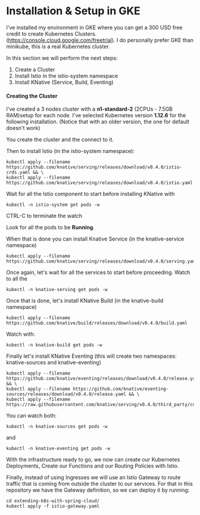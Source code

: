 # Installation & Setup in GKE
I've installed my environment in GKE where you can get a 300 USD free credit to create Kubernetes Clusters. (https://console.cloud.google.com/freetrial). I do personally prefer GKE than minikube, this is a real Kubernetes cluster. 

In this section we will perform the next steps:
1) Create a Cluster
2) Install Istio in the istio-system namespace
3) Install KNative (Service, Build, Eventing)

#### Creating the Cluster

I've created a 3 nodes cluster with a **n1-standard-2**  (2CPUs - 7.5GB RAM)setup for each node. I've selected Kubernetes version **1.12.6**  for the following installation. (Notice that with an older version, the one for default doesn't work)

You create the cluster and the connect to it.

Then to install Istio (in the istio-system namespace):
```
kubectl apply --filename https://github.com/knative/serving/releases/download/v0.4.0/istio-crds.yaml && \
kubectl apply --filename https://github.com/knative/serving/releases/download/v0.4.0/istio.yaml
```

Wait for all the Istio component to start before installing KNative with
```
kubectl -n istio-system get pods -w
```
CTRL-C to terminate the watch 

Look for all the pods to be **Running**. 

When that is done you can install Knative Service (in the knative-service namespace)

```
kubectl apply --filename https://github.com/knative/serving/releases/download/v0.4.0/serving.yaml
```
Once again, let's wait for all the services to start before proceeding.
Watch to all the 
```
kubectl -n knative-serving get pods -w
```

Once that is done, let's install KNative Build (in the knative-build namespace)
```
kubectl apply --filename https://github.com/knative/build/releases/download/v0.4.0/build.yaml
```

Watch with:

```
kubectl -n knative-build get pods -w
```

Finally let's install KNative Eventing (this will create two namespaces: knative-sources and knative-eventing)
```
kubectl apply --filename https://github.com/knative/eventing/releases/download/v0.4.0/release.yaml && \
kubectl apply --filename https://github.com/knative/eventing-sources/releases/download/v0.4.0/release.yaml && \
kubectl apply --filename https://raw.githubusercontent.com/knative/serving/v0.4.0/third_party/config/build/clusterrole.yaml
```

You can watch both:
```
kubectl -n knative-sources get pods -w
```
and 

```
kubectl -n knative-eventing get pods -w
```

With the infrastructure ready to go, we now can create our Kubernetes Deployments, Create our Functions and our Routing Policies with Istio.

Finally, instead of using Ingresses we will use an Istio Gateway to route traffic that is coming from outside the cluster to our services. 
For that in this repository we have the Gateway definition, so we can deploy it by running:

```
cd extending-k8s-with-spring-cloud/
kubectl apply -f istio-gateway.yaml
```

